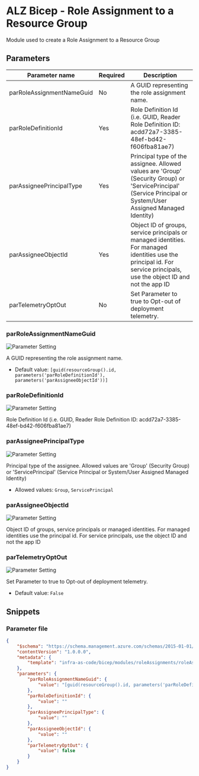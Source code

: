 # ALZ Bicep - Role Assignment to a Resource Group

Module used to create a Role Assignment to a Resource Group

## Parameters

Parameter name | Required | Description
-------------- | -------- | -----------
parRoleAssignmentNameGuid | No       | A GUID representing the role assignment name.
parRoleDefinitionId | Yes      | Role Definition Id (i.e. GUID, Reader Role Definition ID: acdd72a7-3385-48ef-bd42-f606fba81ae7)
parAssigneePrincipalType | Yes      | Principal type of the assignee. Allowed values are 'Group' (Security Group) or 'ServicePrincipal' (Service Principal or System/User Assigned Managed Identity)
parAssigneeObjectId | Yes      | Object ID of groups, service principals or managed identities. For managed identities use the principal id. For service principals, use the object ID and not the app ID
parTelemetryOptOut | No       | Set Parameter to true to Opt-out of deployment telemetry.

### parRoleAssignmentNameGuid

![Parameter Setting](https://img.shields.io/badge/parameter-optional-green?style=flat-square)

A GUID representing the role assignment name.

- Default value: `[guid(resourceGroup().id, parameters('parRoleDefinitionId'), parameters('parAssigneeObjectId'))]`

### parRoleDefinitionId

![Parameter Setting](https://img.shields.io/badge/parameter-required-orange?style=flat-square)

Role Definition Id (i.e. GUID, Reader Role Definition ID: acdd72a7-3385-48ef-bd42-f606fba81ae7)

### parAssigneePrincipalType

![Parameter Setting](https://img.shields.io/badge/parameter-required-orange?style=flat-square)

Principal type of the assignee. Allowed values are 'Group' (Security Group) or 'ServicePrincipal' (Service Principal or System/User Assigned Managed Identity)

- Allowed values: `Group`, `ServicePrincipal`

### parAssigneeObjectId

![Parameter Setting](https://img.shields.io/badge/parameter-required-orange?style=flat-square)

Object ID of groups, service principals or managed identities. For managed identities use the principal id. For service principals, use the object ID and not the app ID

### parTelemetryOptOut

![Parameter Setting](https://img.shields.io/badge/parameter-optional-green?style=flat-square)

Set Parameter to true to Opt-out of deployment telemetry.

- Default value: `False`

## Snippets

### Parameter file

```json
{
    "$schema": "https://schema.management.azure.com/schemas/2015-01-01/deploymentParameters.json#",
    "contentVersion": "1.0.0.0",
    "metadata": {
        "template": "infra-as-code/bicep/modules/roleAssignments/roleAssignmentResourceGroup.json"
    },
    "parameters": {
        "parRoleAssignmentNameGuid": {
            "value": "[guid(resourceGroup().id, parameters('parRoleDefinitionId'), parameters('parAssigneeObjectId'))]"
        },
        "parRoleDefinitionId": {
            "value": ""
        },
        "parAssigneePrincipalType": {
            "value": ""
        },
        "parAssigneeObjectId": {
            "value": ""
        },
        "parTelemetryOptOut": {
            "value": false
        }
    }
}
```
